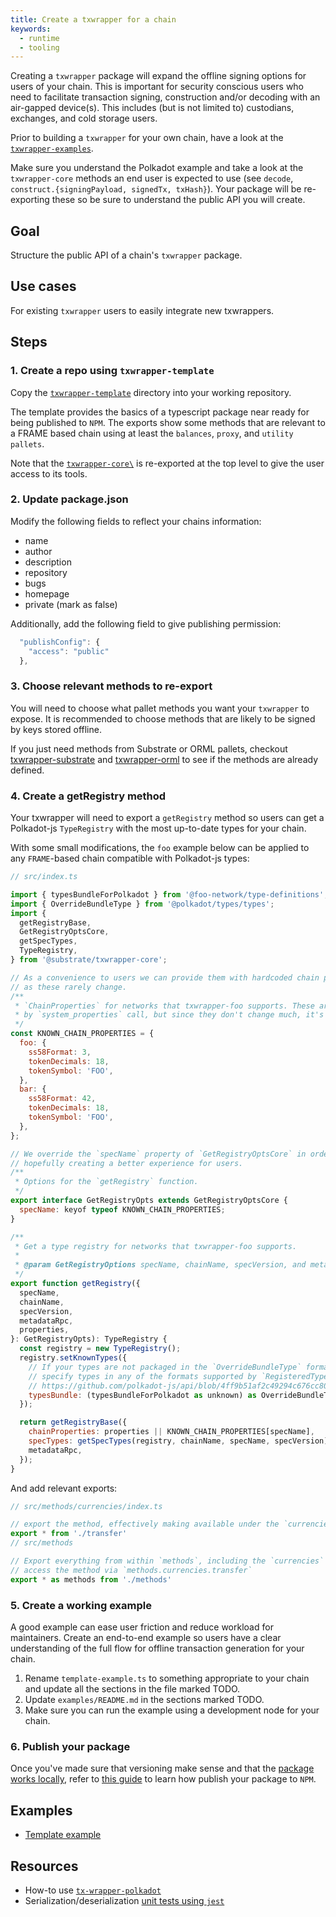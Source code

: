 ```yaml
---
title: Create a txwrapper for a chain
keywords:
  - runtime
  - tooling
---
```

Creating a `txwrapper` package will expand the offline signing options for users of your chain.
This is important for security conscious users who need to facilitate transaction signing, construction and/or decoding with an air-gapped device(s). 
This includes (but is not limited to) custodians, exchanges, and cold storage users.

Prior to building a `txwrapper` for your own chain, have a look at the [`txwrapper-examples`](https://github.com/paritytech/txwrapper-core/blob/main/packages/txwrapper-examples/README.md). 

Make sure you understand the Polkadot example and take a look at the `txwrapper-core` methods an end user is expected to use (see `decode`, `construct.{signingPayload, signedTx, txHash}`). 
Your package will be re-exporting these so be sure to understand the public API you will create.

## Goal

Structure the public API of a chain's `txwrapper` package.

## Use cases

For existing `txwrapper` users to easily integrate new txwrappers.

## Steps

### 1. Create a repo using `txwrapper-template`

Copy the [`txwrapper-template`][txwrapper-template-gh] directory into your working repository.

The template provides the basics of a typescript package near ready for being published to `NPM`. The exports show some methods
that are relevant to a FRAME based chain using at least the `balances`, `proxy`, and `utility pallets`.

Note that the [`txwrapper-core\`](https://github.com/paritytech/txwrapper-core) is re-exported at the top level to give the user access to its tools.

### 2. Update package.json

Modify the following fields to reflect your chains information:

- name
- author
- description
- repository
- bugs
- homepage
- private (mark as false)

Additionally, add the following field to give publishing permission:

```js
  "publishConfig": {
    "access": "public"
  },
```

### 3. Choose relevant methods to re-export

You will need to choose what pallet methods you want your `txwrapper` to expose. It is recommended to choose methods that are likely to be
signed by keys stored offline.

If you just need methods from Substrate or ORML pallets, checkout [txwrapper-substrate](https://github.com/paritytech/txwrapper-core/blob/main/packages/txwrapper-substrate/README.md) and [txwrapper-orml](https://github.com/paritytech/txwrapper-core/blob/main/packages/txwrapper-orml/README.md) to see if the methods are already defined.

### 4. Create a getRegistry method

Your txwrapper will need to export a `getRegistry` method so users can get a Polkadot-js `TypeRegistry` with the most up-to-date types for your chain.

With some small modifications, the `foo` example below can be applied to any `FRAME`-based chain compatible with Polkadot-js types:

```js
// src/index.ts

import { typesBundleForPolkadot } from '@foo-network/type-definitions';
import { OverrideBundleType } from '@polkadot/types/types';
import {
  getRegistryBase,
  GetRegistryOptsCore,
  getSpecTypes,
  TypeRegistry,
} from '@substrate/txwrapper-core';

// As a convenience to users we can provide them with hardcoded chain properties
// as these rarely change.
/**
 * `ChainProperties` for networks that txwrapper-foo supports. These are normally returned
 * by `system_properties` call, but since they don't change much, it's pretty safe to hardcode them.
 */
const KNOWN_CHAIN_PROPERTIES = {
  foo: {
    ss58Format: 3,
    tokenDecimals: 18,
    tokenSymbol: 'FOO',
  },
  bar: {
    ss58Format: 42,
    tokenDecimals: 18,
    tokenSymbol: 'FOO',
  },
};

// We override the `specName` property of `GetRegistryOptsCore` in order to get narrower type specificity,
// hopefully creating a better experience for users.
/**
 * Options for the `getRegistry` function.
 */
export interface GetRegistryOpts extends GetRegistryOptsCore {
  specName: keyof typeof KNOWN_CHAIN_PROPERTIES;
}

/**
 * Get a type registry for networks that txwrapper-foo supports.
 *
 * @param GetRegistryOptions specName, chainName, specVersion, and metadataRpc of the current runtime
 */
export function getRegistry({
  specName,
  chainName,
  specVersion,
  metadataRpc,
  properties,
}: GetRegistryOpts): TypeRegistry {
  const registry = new TypeRegistry();
  registry.setKnownTypes({
    // If your types are not packaged in the `OverrideBundleType` format, you can
    // specify types in any of the formats supported by `RegisteredTypes`:
    // https://github.com/polkadot-js/api/blob/4ff9b51af2c49294c676cc80abc6476565c70b11/packages/types/src/types/registry.ts#L59
    typesBundle: (typesBundleForPolkadot as unknown) as OverrideBundleType,
  });

  return getRegistryBase({
    chainProperties: properties || KNOWN_CHAIN_PROPERTIES[specName],
    specTypes: getSpecTypes(registry, chainName, specName, specVersion),
    metadataRpc,
  });
}
```

And add relevant exports:

```js
// src/methods/currencies/index.ts

// export the method, effectively making available under the `currencies` namespace
export * from './transfer'
// src/methods

// Export everything from within `methods`, including the `currencies` namespace, making it so we can
// access the method via `methods.currencies.transfer`
export * as methods from './methods'
```

### 5. Create a working example

A good example can ease user friction and reduce workload for maintainers.
Create an end-to-end example so users have a clear understanding of the full flow for offline transaction generation for your chain.

1. Rename `template-example.ts` to something appropriate to your chain and update all the sections in the file marked TODO.
2. Update `examples/README.md` in the sections marked TODO.
3. Make sure you can run the example using a development node for your chain.

### 6. Publish your package

Once you've made sure that versioning make sense and that the [package works locally][npm-pack],
refer to [this guide][npm-publish] to learn how publish your package to `NPM`.

## Examples

- [Template example](https://github.com/paritytech/txwrapper-core/blob/main/packages/txwrapper-template/examples/template-example.ts)

## Resources

- How-to use [`tx-wrapper-polkadot`][txwrapper-examples-gh]
- Serialization/deserialization [unit tests using `jest`](https://github.com/paritytech/txwrapper-core/blob/main/packages/txwrapper-orml/src/methods/currencies/transfer.spec.ts)

[txwrapper-examples-gh]: https://github.com/paritytech/txwrapper-core/blob/main/packages/txwrapper-examples/README.md
[txwrapper-template-gh]: https://github.com/paritytech/txwrapper-core/blob/main/packages/txwrapper-template
[txwrapper-substrate-gh]: https://github.com/paritytech/txwrapper-core/blob/main/packages/txwrapper-substrate/README.md
[npm-publish]: https://docs.npmjs.com/cli/v6/commands/npm-publish
[npm-pack]: https://docs.npmjs.com/cli/v6/commands/npm-pack
